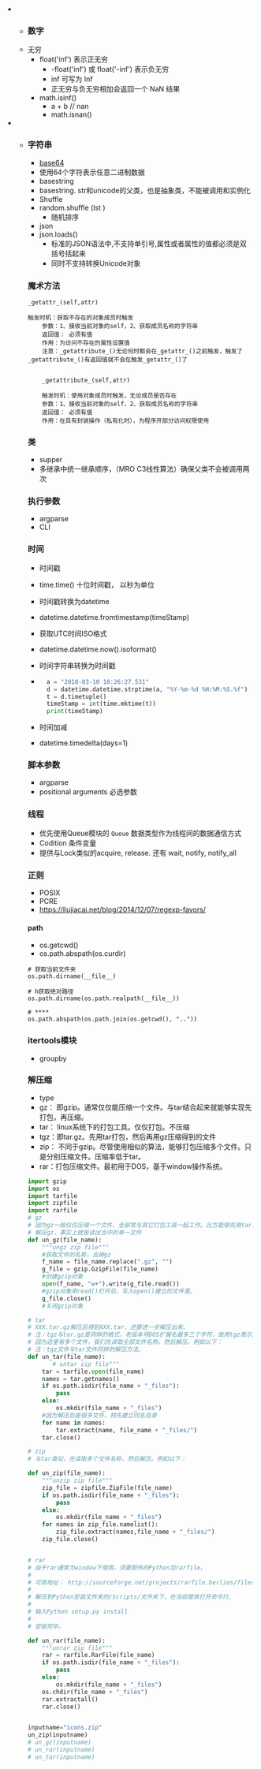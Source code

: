 * * ### 数字
  * 无穷
    * float('inf') 表示正无穷
      * -float('inf') 或 float('-inf') 表示负无穷
      * inf 可写为 Inf
      * 正无穷与负无穷相加会返回一个 NaN 结果
    * math.isinf()
      * a + b  // nan
      * math.isnan()

* * ### 字符串
  		
      - [base64](https://www.liaoxuefeng.com/wiki/0014316089557264a6b348958f449949df42a6d3a2e542c000/001431954588961d6b6f51000ca4279a3415ce14ed9d709000)
      - 使用64个字符表示任意二进制数据
      - basestring
      - basestring. str和unicode的父类，也是抽象类，不能被调用和实例化
      - Shuffle
      - random.shuffle (lst )
        - 随机排序
      - json
      - json.loads()
        - 标准的JSON语法中,不支持单引号,属性或者属性的值都必须是双括号括起来
        - 同时不支持转换Unicode对象
      
      ### 魔术方法
    
    ```
    _getattr_(self,attr)
    
    触发时机：获取不存在的对象成员时触发
        参数：1、接收当前对象的self，2、获取成员名称的字符串
        返回值： 必须有值
        作用：为访问不存在的属性设置值
        注意：_getattribute_()无论何时都会在_getattr_()之前触发，触发了_getattribute_()有返回值就不会在触发_getattr_()了
        
        
        _getattribute_(self,attr)
        
        触发时机：使用对象成员时触发，无论成员是否存在
        参数：1、接收当前对象的self，2、获取成员名称的字符串
        返回值： 必须有值
        作用：在具有封装操作（私有化时），为程序开部分访问权限使用
    ```
    
    ### 类
    
    - supper
    - 多继承中统一继承顺序，（MRO C3线性算法）确保父类不会被调用两次
    
    ### 执行参数
    
    - argparse
    - CLI
    
    ### 时间
    
    - 时间戳
    
    - time.time() 十位时间戳， 以秒为单位
    
    - 时间戳转换为datetime
    
    - datetime.datetime.fromtimestamp(timeStamp)
    
    - 获取UTC时间ISO格式
    
    - datetime.datetime.now().isoformat()
    
    - 时间字符串转换为时间戳
    
    - ``` python
        a = "2018-03-10 18:26:27.531"
        d = datetime.datetime.strptime(a, "%Y-%m-%d %H:%M:%S.%f")
        t = d.timetuple()
        timeStamp = int(time.mktime(t))
        print(timeStamp)    
      ```
    
    - 时间加减
    
    - datetime.timedelta(days=1)
    
    ### 脚本参数
    
    - argparse
    - positional arguments 必选参数
    
    ### 线程
    
    - 优先使用Queue模块的 `Queue` 数据类型作为线程间的数据通信方式
    - Codition 条件变量
    - 提供与Lock类似的acquire, release. 还有 wait, notify, notify_all
    
    ### 正则
    
    - POSIX
    - PCRE
    - https://liujiacai.net/blog/2014/12/07/regexp-favors/
    
    #### path
    
    - os.getcwd()
    - os.path.abspath(os.curdir)
    
    ```
    # 获取当前文件夹
    os.path.dirname(__file__)
    
    # h获取绝对路径
    os.path.dirname(os.path.realpath(__file__))
    
    # ****
    os.path.abspath(os.path.join(os.getcwd(), ".."))
    ```
    
    ### itertools模块
    
    - groupby
    
    ### 解压缩
    
    - type
    - gz： 即gzip。通常仅仅能压缩一个文件。与tar结合起来就能够实现先打包，再压缩。
    - tar： linux系统下的打包工具。仅仅打包。不压缩
    - tgz：即tar.gz。先用tar打包，然后再用gz压缩得到的文件
    - zip： 不同于gzip。尽管使用相似的算法，能够打包压缩多个文件。只是分别压缩文件。压缩率低于tar。
    - rar：打包压缩文件。最初用于DOS，基于window操作系统。
    
    ```python
    import gzip
    import os
    import tarfile
    import zipfile
    import rarfile
    # gz
    # 因为gz一般仅仅压缩一个文件，全部常与其它打包工具一起工作。比方能够先用tar打包为XXX.tar,然后在压缩为XXX.tar.gz
    # 解压gz，事实上就是读出当中的单一文件
    def un_gz(file_name):
        """ungz zip file"""
        #获取文件的名称，去掉gz
        f_name = file_name.replace(".gz", "")
        g_file = gzip.GzipFile(file_name)
        #创建gzip对象
        open(f_name, "w+").write(g_file.read())
        #gzip对象用read()打开后，写入open()建立的文件里。
        g_file.close()
        #关闭gzip对象
    
    # tar
    # XXX.tar.gz解压后得到XXX.tar，还要进一步解压出来。
    # 注：tgz与tar.gz是同样的格式，老版本号DOS扩展名最多三个字符，故用tgz表示。
    # 因为这里有多个文件，我们先读取全部文件名称。然后解压。例如以下：
    # 注：tgz文件与tar文件同样的解压方法。
    def un_tar(file_name):
           # untar zip file"""
        tar = tarfile.open(file_name)
        names = tar.getnames()
        if os.path.isdir(file_name + "_files"):
            pass
        else:
            os.mkdir(file_name + "_files")
        #因为解压后是很多文件，预先建立同名目录
        for name in names:
            tar.extract(name, file_name + "_files/")
        tar.close()
    
    # zip
    # 与tar类似，先读取多个文件名称，然后解压。例如以下：
    
    def un_zip(file_name):
        """unzip zip file"""
        zip_file = zipfile.ZipFile(file_name)
        if os.path.isdir(file_name + "_files"):
            pass
        else:
            os.mkdir(file_name + "_files")
        for names in zip_file.namelist():
            zip_file.extract(names,file_name + "_files/")
        zip_file.close()
    
    
    # rar
    # 由于rar通常为window下使用，须要额外的Python包rarfile。
    #
    # 可用地址： http://sourceforge.net/projects/rarfile.berlios/files/rarfile-2.4.tar.gz/download
    #
    # 解压到Python安装文件夹的/Scripts/文件夹下，在当前窗体打开命令行,
    #
    # 输入Python setup.py install
    #
    # 安装完毕。
    
    def un_rar(file_name):
        """unrar zip file"""
        rar = rarfile.RarFile(file_name)
        if os.path.isdir(file_name + "_files"):
            pass
        else:
            os.mkdir(file_name + "_files")
        os.chdir(file_name + "_files")
        rar.extractall()
        rar.close()
    
    
    inputname="icons.zip"
    un_zip(inputname)
    # un_gz(inputname)
    # un_rar(inputname)
    # un_tar(inputname)
    ```